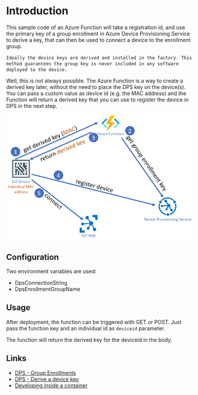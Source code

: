 # Introduction
This sample code of an Azure Function will take a registration id, and use the primary key of a group enrollment in Azure Device Provisioning Service to derive a key, that can then be used to connect a device to the enrollment group.

    Ideally the device keys are derived and installed in the factory. This method guarantees the group key is never included in any software deployed to the device.

Well, this is not always possible. The Azure Function is a way to create a derived key later, without the need to place the DPS key on the device(s). You can pass a custom value as device id (e.g. the MAC address) and the Function will return a derived key that you can use to register the device in DPS in the next step.

![Data flow diagram](assets/DataFlow.png)

## Configuration
Two environment variables are used:
- DpsConnectionString
- DpsEnrollmentGroupName

## Usage
After deployment, the function can be triggered with GET or POST. Just pass the function key and an individual id as ```deviceid``` parameter.

The function will return the derived key for the deviceid in the body.

## Links
- [DPS - Group Enrollments](https://docs.microsoft.com/en-us/azure/iot-dps/concepts-symmetric-key-attestation#group-enrollments)
- [DPS - Derive a device key](https://docs.microsoft.com/en-us/azure/iot-edge/how-to-auto-provision-symmetric-keys?view=iotedge-2018-06#derive-a-device-key)
- [Developing inside a container](https://code.visualstudio.com/docs/remote/containers)